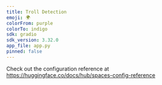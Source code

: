 ```yaml
---
title: Troll Detection
emoji: 🌍
colorFrom: purple
colorTo: indigo
sdk: gradio
sdk_version: 3.32.0
app_file: app.py
pinned: false
---
```


Check out the configuration reference at https://huggingface.co/docs/hub/spaces-config-reference
